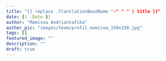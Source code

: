 ```yaml
---
title: "{{ replace .TranslationBaseName "-" " " | title }}"
date: {{ .Date }}
author: "Mamisoa Andriantafika"
author_pic: "images/team/profil_mamisoa_150x150.jpg"
tags: []
featured_image: ""
description: ""
draft: true
---
```

